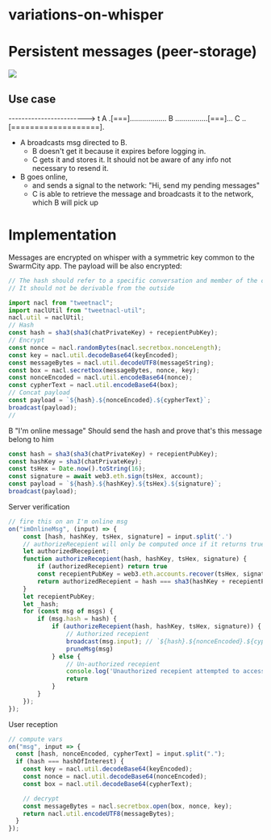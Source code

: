 # variations-on-whisper

# Persistent messages (peer-storage)

![](https://i.imgur.com/aJE3r8v.png)

## Use case

------------------------> t
A .[===]..................
B ................[===]...
C ..[===================].

- A broadcasts msg directed to B.
  - B doesn't get it because it expires before logging in.
  - C gets it and stores it. It should not be aware of any info not necessary to resend it.
- B goes online,
  - and sends a signal to the network: "Hi, send my pending messages"
  - C is able to retrieve the message and broadcasts it to the network, which B will pick up

# Implementation

Messages are encrypted on whisper with a symmetric key common to the SwarmCity app.
The payload will be also encrypted:

```javascript
// The hash should refer to a specific conversation and member of the conversation.
// It should not be derivable from the outside

import nacl from "tweetnacl";
import naclUtil from "tweetnacl-util";
nacl.util = naclUtil;
// Hash
const hash = sha3(sha3(chatPrivateKey) + recepientPubKey);
// Encrypt
const nonce = nacl.randomBytes(nacl.secretbox.nonceLength);
const key = nacl.util.decodeBase64(keyEncoded);
const messageBytes = nacl.util.decodeUTF8(messageString);
const box = nacl.secretbox(messageBytes, nonce, key);
const nonceEncoded = nacl.util.encodeBase64(nonce);
const cypherText = nacl.util.encodeBase64(box);
// Concat payload
const payload = `${hash}.${nonceEncoded}.${cypherText}`;
broadcast(payload);
//
```

B "I'm online message"
Should send the hash and prove that's this message belong to him

```javascript
const hash = sha3(sha3(chatPrivateKey) + recepientPubKey);
const hashKey = sha3(chatPrivateKey);
const tsHex = Date.now().toString(16);
const signature = await web3.eth.sign(tsHex, account);
const payload = `${hash}.${hashKey}.${tsHex}.${signature}`;
broadcast(payload);
```

Server verification

```javascript
// fire this on an I'm online msg
on("imOnlineMsg", (input) => {
    const [hash, hashKey, tsHex, signature] = input.split('.')
    // authorizeRecepient will only be computed once if it returns true
    let authorizedRecepient;
    function authorizeRecepient(hash, hashKey, tsHex, signature) {
        if (authorizedRecepient) return true
        const recepientPubKey = web3.eth.accounts.recover(tsHex, signature);
        return authorizedRecepient = hash === sha3(hashKey + recepientPubKey);
    }
    let recepientPubKey;
    let _hash;
    for (const msg of msgs) {
        if (msg.hash = hash) {
            if (authorizeRecepient(hash, hashKey, tsHex, signature)) {
                // Authorized recepient
                broadcast(msg.input); // `${hash}.${nonceEncoded}.${cypherText}`
                pruneMsg(msg)
            } else {
                // Un-authorized recepient
                console.log('Unauthorized recepient attempted to access messages of hash: '+hash)
                return
            }
        }
    });
});
```

User reception

```javascript
// compute vars
on("msg", input => {
  const [hash, nonceEncoded, cypherText] = input.split(".");
  if (hash === hashOfInterest) {
    const key = nacl.util.decodeBase64(keyEncoded);
    const nonce = nacl.util.decodeBase64(nonceEncoded);
    const box = nacl.util.decodeBase64(cypherText);

    // decrypt
    const messageBytes = nacl.secretbox.open(box, nonce, key);
    return nacl.util.encodeUTF8(messageBytes);
  }
});
```
